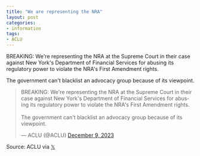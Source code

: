 ```yaml
---
title: "We are representing the NRA"
layout: post
categories:
- information
tags:
- ACLU
---
```


BREAKING: We're representing the NRA at the Supreme Court in their case against New York's Department of Financial Services for abusing its regulatory power to violate the NRA's First Amendment rights.

The government can't blacklist an advocacy group because of its viewpoint.

<blockquote class="twitter-tweet"><p lang="en" dir="ltr">BREAKING: We're representing the NRA at the Supreme Court in their case against New York's Department of Financial Services for abusing its regulatory power to violate the NRA's First Amendment rights.<br><br>The government can't blacklist an advocacy group because of its viewpoint.</p>&mdash; ACLU (@ACLU) <a href="https://twitter.com/ACLU/status/1733528454115496219">December 9, 2023</a></blockquote> <script async src="https://platform.x.com/widgets.js" charset="utf-8"></script>

Source: ACLU via [𝕏](https://x.com)

